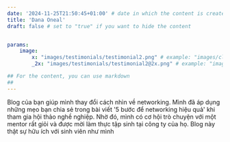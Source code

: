 ```yaml
---
date: '2024-11-25T21:50:45+01:00' # date in which the content is created - defaults to "today"
title: 'Dana Oneal'
draft: false # set to "true" if you want to hide the content 


params:
    image:
        x: "images/testimonials/testimonial2.png" # example: "images/clients/asgardia.png"
        _2x: "images/testimonials/testimonial2@2x.png" # example: "images/clients/asgardia@2x.png"

## For the content, you can use markdown
##
---
```


Blog của bạn giúp mình thay đổi cách nhìn về networking. Mình đã áp dụng những mẹo bạn chia sẻ trong bài viết '5 bước để networking hiệu quả' khi tham gia hội thảo nghề nghiệp. Nhờ đó, mình có cơ hội trò chuyện với một mentor rất giỏi và được mời làm thực tập sinh tại công ty của họ. Blog này thật sự hữu ích với sinh viên như mình